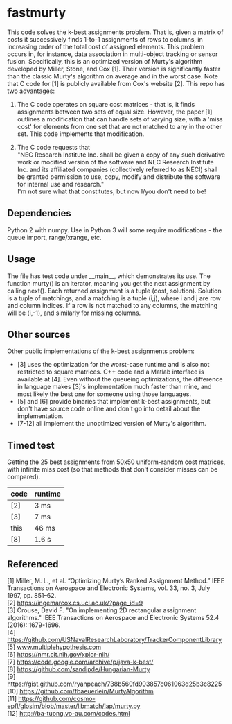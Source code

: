 # fastmurty
This code solves the k-best assignments problem. That is, given a matrix of costs it successively finds 1-to-1 assignments of rows to columns, in increasing order of the total cost of assigned elements. This problem occurs in, for instance, data association in multi-object tracking or sensor fusion.
Specifically, this is an optimized version of Murty's algorithm developed by Miller, Stone, and Cox [1]. Their version is significantly faster than the classic Murty's algorithm on average and in the worst case. Note that C code for [1] is publicly available from Cox's website [2]. This repo has two advantages:

1. The C code operates on square cost matrices - that is, it finds assignments between two sets of equal size. However, the paper [1] outlines a modification that can handle sets of varying size, with a 'miss cost' for elements from one set that are not matched to any in the other set. This code implements that modification.

2. The C code requests that  
"NEC Research Institute Inc. shall be given a copy of any such derivative work or modified version of the software and NEC Research Institute Inc. and its affiliated companies (collectively referred to as NECI) shall be granted permission to use, copy, modify and distribute the software for internal use and research."  
I'm not sure what that constitutes, but now I/you don't need to be!

## Dependencies
Python 2 with numpy. Use in Python 3 will some require modifications - the queue import, range/xrange, etc.

## Usage
The file has test code under \_\_main\_\_, which demonstrates its use. The function murty() is an iterator, meaning you get the next assignment by calling next(). Each returned assignment is a tuple (cost, solution). Solution is a tuple of matchings, and a matching is a tuple (i,j), where i and j are row and column indices. If a row is not matched to any columns, the matching will be (i,-1), and similarly for missing columns.

## Other sources
Other public implementations of the k-best assignments problem:

+ [3] uses the optimization for the worst-case runtime and is also not restricted to square matrices. C++ code and a Matlab interface is available at [4]. Even without the queueing optimizations, the difference in language makes [3]'s implementation much faster than mine, and most likely the best one for someone using those languages.
+ [5] and [6] provide binaries that implement k-best assignments, but don't have source code online and don't go into detail about the implementation.
+ [7-12] all implement the unoptimized version of Murty's algorithm.

## Timed test
Getting the 25 best assignments from 50x50 uniform-random cost matrices, with infinite miss cost (so that methods that don't consider misses can be compared).

| code | runtime |
|------|---------|
| [2]  |   3 ms  |
| [3]  |   7 ms  |
| this |  46 ms  |
| [8]  |  1.6 s  |

## Referenced
[1] Miller, M. L., et al. “Optimizing Murty’s Ranked Assignment Method.” IEEE Transactions on Aerospace and Electronic Systems, vol. 33, no. 3, July 1997, pp. 851–62.  
[2] https://ingemarcox.cs.ucl.ac.uk/?page_id=9  
[3] Crouse, David F. "On implementing 2D rectangular assignment algorithms." IEEE Transactions on Aerospace and Electronic Systems 52.4 (2016): 1679-1696.  
[4] https://github.com/USNavalResearchLaboratory/TrackerComponentLibrary  
[5] www.multiplehypothesis.com  
[6] https://nmr.cit.nih.gov/xplor-nih/  
[7] https://code.google.com/archive/p/java-k-best/  
[8] https://github.com/sandipde/Hungarian-Murty  
[9] https://gist.github.com/ryanpeach/738b560fd903857c061063d25b3c8225  
[10] https://github.com/fbaeuerlein/MurtyAlgorithm  
[11] https://github.com/cosmo-epfl/glosim/blob/master/libmatch/lap/murty.py  
[12] http://ba-tuong.vo-au.com/codes.html